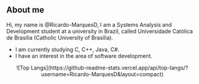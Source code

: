 ## About me

Hi, my name is @Ricardo-MarquesD, I am a Systems Analysis and Development student at a university in Brazil, called Universidade Católica de Brasília (Catholic University of Brasília).

- I am currently studying C, C++, Java, C#.
- I have an interest in the area of ​​software development.

<p align = "center">  
![Top Langs](https://github-readme-stats.vercel.app/api/top-langs/?username=Ricardo-MarquesD&layout=compact)
</p>
